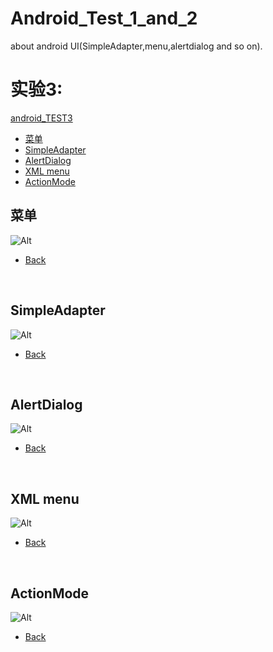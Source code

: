 # Android_Test_1_and_2
about android UI(SimpleAdapter,menu,alertdialog and so on).
<h2 id="0"></h2> 


# 实验3: 
[android_TEST3](https://github.com/BarongDog/Android_Test_3_UI/tree/master/MyApplicationNo2)   

  * [菜单](#1)
  * [SimpleAdapter](#2)
  * [AlertDialog](#3)
  * [XML menu](#4)
  * [ActionMode](#5)

  
<h2 id="1"> 菜单</h2>


![Alt](https://raw.githubusercontent.com/BarongDog/Android_Test_3_UI/master/screenshot/mainmenu.png)
* [Back](#0)
<br/>
<h2 id="2">SimpleAdapter</h2>


![Alt](https://raw.githubusercontent.com/BarongDog/Android_Test_3_UI/master/screenshot/simpleAdapter.png)
  * [Back](#0)
  <br/>
<h2 id="3">AlertDialog</h2>

![Alt](https://raw.githubusercontent.com/BarongDog/Android_Test_3_UI/master/screenshot/Alertdialog.png)
  * [Back](#0)
<br/>

<h2 id="4">XML menu</h2>

![Alt](https://raw.githubusercontent.com/BarongDog/Android_Test_3_UI/master/screenshot/menu.png)
  * [Back](#0)
<br/>

<h2 id="5">ActionMode</h2>

![Alt](https://raw.githubusercontent.com/BarongDog/Android_Test_3_UI/master/screenshot/actionmode.png)
  * [Back](#0)
<br/>